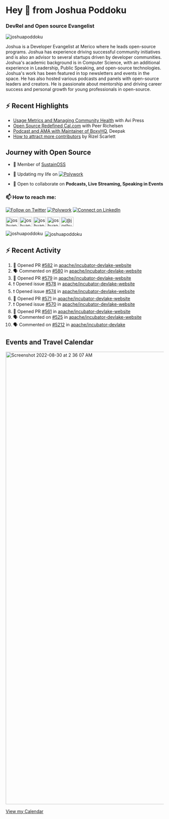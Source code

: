 <h1 align="left">Hey 👋 from Joshua Poddoku</h1>
<h3 align="left">DevRel and Open source Evangelist</h3>

<p align="left"> <img src="https://komarev.com/ghpvc/?username=joshuapoddoku&label=Profile%20views&color=0e75b6&style=flat" alt="joshuapoddoku" /> </p>

Joshua is a Developer Evangelist at Merico where he leads open-source programs. Joshua has experience driving successful community initiatives and is also an advisor to several startups driven by developer communities. Joshua's academic background is in Computer Science, with an additional experience in Leadership, Public Speaking, and open-source technologies. Joshua's work has been featured in top newsletters and events in the space. He has also hosted various podcasts and panels with open-source leaders and creators. He is passionate about mentorship and driving career success and personal growth for young professionals in open-source.

## :zap: Recent Highlights

- [Usage Metrics and Managing Community Health](https://www.youtube.com/watch?v=9-F_2GslGiE) with Avi Press
- [Open Source Redefined Cal.com](https://www.youtube.com/watch?v=HQ9jYOFfCg0) with Peer Richelsen
- [Podcast and AMA with Maintainer of BoxyHQ](https://www.youtube.com/watch?v=SCCBjOSLsK0), Deepak 
- [How to attract more contributors](https://www.youtube.com/watch?v=j-DjYOt6gOs) by Rizel Scarlett

## Journey with Open Source

- 🌱 Member of [SustainOSS](https://discourse.sustainoss.org/u/joshuapoddoku/summary)

- 📝 Updating my life on [![Polywork](https://img.shields.io/badge/--polywork?label=Polywork&logo=Polywork&style=social)](https://www.polywork.com/joshuapod)
 
- 💬 Open to collaborate on **Podcasts, Live Streaming, Speaking in Events**

### 📫 How to reach me:

[![Follow on Twitter](https://img.shields.io/badge/--twitter?label=Twitter&logo=Twitter&style=social)](https://twitter.com/JoshuaPoddoku)  [![Polywork](https://img.shields.io/badge/--polywork?label=Polywork&logo=Polywork&style=social)](https://www.polywork.com/joshuapod) [![Connect on LinkedIn](https://img.shields.io/badge/--linkedin?label=LinkedIn&logo=LinkedIn&style=social)](https://www.linkedin.com/in/joshuapod)


<p align="left">
<a href="https://codepen.io/joshuapoddoku" target="blank"><img align="center" src="https://cdn.jsdelivr.net/npm/simple-icons@3.0.1/icons/codepen.svg" alt="joshuapoddoku" height="30" width="40" /></a>
<a href="https://dev.to/joshuapoddoku" target="blank"><img align="center" src="https://cdn.jsdelivr.net/npm/simple-icons@3.0.1/icons/dev-dot-to.svg" alt="joshuapoddoku" height="30" width="40" /></a>
<a href="https://codesandbox.com/joshuapoddoku" target="blank"><img align="center" src="https://cdn.jsdelivr.net/npm/simple-icons@3.0.1/icons/codesandbox.svg" alt="joshuapoddoku" height="30" width="40" /></a>
<a href="https://instagram.com/the_wittymentor" target="blank"><img align="center" src="https://cdn.jsdelivr.net/npm/simple-icons@3.0.1/icons/instagram.svg" alt="joshuapoddoku" height="30" width="40" /></a>
<a href="https://medium.com/@joshuapod" target="blank"><img align="center" src="https://cdn.jsdelivr.net/npm/simple-icons@3.0.1/icons/medium.svg" alt="@joshuapod" height="30" width="40" /></a>
</p>


<p><img align="left" src="https://github-readme-stats.vercel.app/api/top-langs?username=joshuapoddoku&show_icons=true&locale=en&layout=compact" alt="joshuapoddoku" /></p>

<p>&nbsp;<img align="center" src="https://github-readme-stats.vercel.app/api?username=joshuapoddoku&show_icons=true&locale=en" alt="joshuapoddoku" /></p>

## :zap: Recent Activity

<!--START_SECTION:activity-->
1. 💪 Opened PR [#582](https://github.com/apache/incubator-devlake-website/pull/582) in [apache/incubator-devlake-website](https://github.com/apache/incubator-devlake-website)
2. 🗣 Commented on [#580](https://github.com/apache/incubator-devlake-website/issues/580#issuecomment-1635613341) in [apache/incubator-devlake-website](https://github.com/apache/incubator-devlake-website)
3. 💪 Opened PR [#579](https://github.com/apache/incubator-devlake-website/pull/579) in [apache/incubator-devlake-website](https://github.com/apache/incubator-devlake-website)
4. ❗ Opened issue [#578](https://github.com/apache/incubator-devlake-website/issues/578) in [apache/incubator-devlake-website](https://github.com/apache/incubator-devlake-website)
5. ❗ Opened issue [#574](https://github.com/apache/incubator-devlake-website/issues/574) in [apache/incubator-devlake-website](https://github.com/apache/incubator-devlake-website)
6. 💪 Opened PR [#571](https://github.com/apache/incubator-devlake-website/pull/571) in [apache/incubator-devlake-website](https://github.com/apache/incubator-devlake-website)
7. ❗ Opened issue [#570](https://github.com/apache/incubator-devlake-website/issues/570) in [apache/incubator-devlake-website](https://github.com/apache/incubator-devlake-website)
8. 💪 Opened PR [#561](https://github.com/apache/incubator-devlake-website/pull/561) in [apache/incubator-devlake-website](https://github.com/apache/incubator-devlake-website)
9. 🗣 Commented on [#525](https://github.com/apache/incubator-devlake-website/pull/525#issuecomment-1558067381) in [apache/incubator-devlake-website](https://github.com/apache/incubator-devlake-website)
10. 🗣 Commented on [#5212](https://github.com/apache/incubator-devlake/issues/5212#issuecomment-1558065388) in [apache/incubator-devlake](https://github.com/apache/incubator-devlake)
<!--END_SECTION:activity-->

## Events and Travel Calendar
<img width="1440" alt="Screenshot 2022-08-30 at 2 36 07 AM" src="https://user-images.githubusercontent.com/31725457/187299035-79305247-dda2-4264-b352-17154d498cba.png">

[View my Calendar](https://calendar.google.com/calendar/embed?src=kn998onh29klft2csbbuh4qun0%40group.calendar.google.com&ctz=Asia%2FKolkata "@embed")
